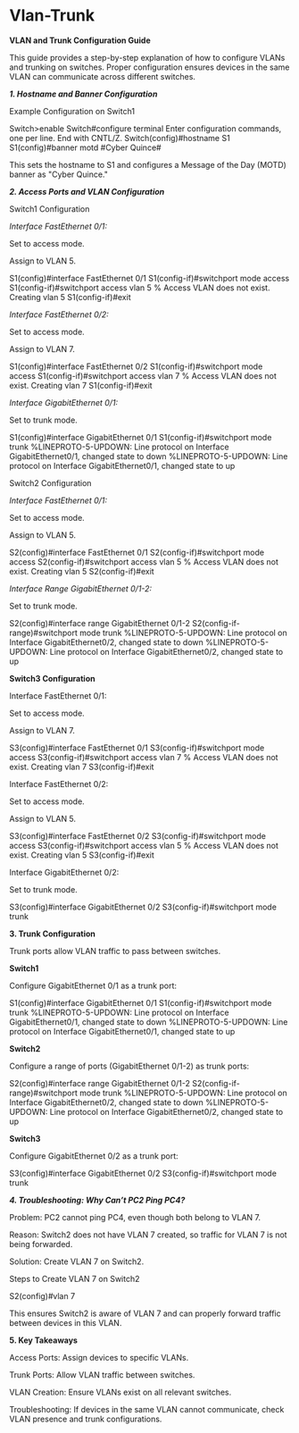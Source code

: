 # Vlan-Trunk

**VLAN and Trunk Configuration Guide**

This guide provides a step-by-step explanation of how to configure VLANs and trunking on switches. Proper configuration ensures devices in the same VLAN can communicate across different switches.

**_1. Hostname and Banner Configuration_**

Example Configuration on Switch1

Switch>enable
Switch#configure terminal
Enter configuration commands, one per line. End with CNTL/Z.
Switch(config)#hostname S1
S1(config)#banner motd #Cyber Quince#

This sets the hostname to S1 and configures a Message of the Day (MOTD) banner as "Cyber Quince."

**_2. Access Ports and VLAN Configuration_**

Switch1 Configuration

_Interface FastEthernet 0/1:_

Set to access mode.

Assign to VLAN 5.

S1(config)#interface FastEthernet 0/1
S1(config-if)#switchport mode access
S1(config-if)#switchport access vlan 5
% Access VLAN does not exist. Creating vlan 5
S1(config-if)#exit

_Interface FastEthernet 0/2:_

Set to access mode.

Assign to VLAN 7.

S1(config)#interface FastEthernet 0/2
S1(config-if)#switchport mode access
S1(config-if)#switchport access vlan 7
% Access VLAN does not exist. Creating vlan 7
S1(config-if)#exit

_Interface GigabitEthernet 0/1:_

Set to trunk mode.

S1(config)#interface GigabitEthernet 0/1
S1(config-if)#switchport mode trunk
%LINEPROTO-5-UPDOWN: Line protocol on Interface GigabitEthernet0/1, changed state to down
%LINEPROTO-5-UPDOWN: Line protocol on Interface GigabitEthernet0/1, changed state to up

Switch2 Configuration

_Interface FastEthernet 0/1:_

Set to access mode.

Assign to VLAN 5.

S2(config)#interface FastEthernet 0/1
S2(config-if)#switchport mode access
S2(config-if)#switchport access vlan 5
% Access VLAN does not exist. Creating vlan 5
S2(config-if)#exit

_Interface Range GigabitEthernet 0/1-2:_

Set to trunk mode.

S2(config)#interface range GigabitEthernet 0/1-2
S2(config-if-range)#switchport mode trunk
%LINEPROTO-5-UPDOWN: Line protocol on Interface GigabitEthernet0/2, changed state to down
%LINEPROTO-5-UPDOWN: Line protocol on Interface GigabitEthernet0/2, changed state to up

**Switch3 Configuration**

Interface FastEthernet 0/1:

Set to access mode.

Assign to VLAN 7.

S3(config)#interface FastEthernet 0/1
S3(config-if)#switchport mode access
S3(config-if)#switchport access vlan 7
% Access VLAN does not exist. Creating vlan 7
S3(config-if)#exit

Interface FastEthernet 0/2:

Set to access mode.

Assign to VLAN 5.

S3(config)#interface FastEthernet 0/2
S3(config-if)#switchport mode access
S3(config-if)#switchport access vlan 5
% Access VLAN does not exist. Creating vlan 5
S3(config-if)#exit

Interface GigabitEthernet 0/2:

Set to trunk mode.

S3(config)#interface GigabitEthernet 0/2
S3(config-if)#switchport mode trunk

**3. Trunk Configuration**

Trunk ports allow VLAN traffic to pass between switches.

**Switch1**

Configure GigabitEthernet 0/1 as a trunk port:

S1(config)#interface GigabitEthernet 0/1
S1(config-if)#switchport mode trunk
%LINEPROTO-5-UPDOWN: Line protocol on Interface GigabitEthernet0/1, changed state to down
%LINEPROTO-5-UPDOWN: Line protocol on Interface GigabitEthernet0/1, changed state to up

**Switch2**

Configure a range of ports (GigabitEthernet 0/1-2) as trunk ports:

S2(config)#interface range GigabitEthernet 0/1-2
S2(config-if-range)#switchport mode trunk
%LINEPROTO-5-UPDOWN: Line protocol on Interface GigabitEthernet0/2, changed state to down
%LINEPROTO-5-UPDOWN: Line protocol on Interface GigabitEthernet0/2, changed state to up

**Switch3**

Configure GigabitEthernet 0/2 as a trunk port:

S3(config)#interface GigabitEthernet 0/2
S3(config-if)#switchport mode trunk

_**4. Troubleshooting: Why Can’t PC2 Ping PC4?**_

Problem: PC2 cannot ping PC4, even though both belong to VLAN 7.

Reason: Switch2 does not have VLAN 7 created, so traffic for VLAN 7 is not being forwarded.

Solution: Create VLAN 7 on Switch2.

Steps to Create VLAN 7 on Switch2

S2(config)#vlan 7

This ensures Switch2 is aware of VLAN 7 and can properly forward traffic between devices in this VLAN.

**5. Key Takeaways**

Access Ports: Assign devices to specific VLANs.

Trunk Ports: Allow VLAN traffic between switches.

VLAN Creation: Ensure VLANs exist on all relevant switches.

Troubleshooting: If devices in the same VLAN cannot communicate, check VLAN presence and trunk configurations.
